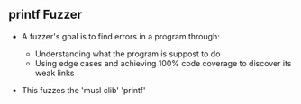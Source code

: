 printf Fuzzer
-------------

* A fuzzer's goal is to find errors in a program through:
  * Understanding what the program is suppost to do
  * Using edge cases and achieving 100% code coverage to discover its weak links

* This fuzzes the 'musl clib' 'printf'